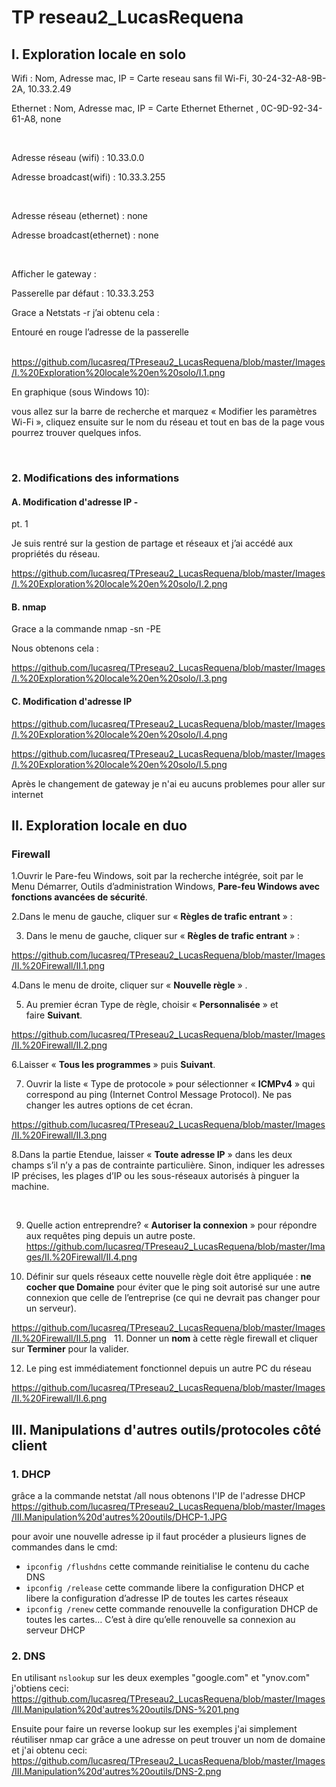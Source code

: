 # TP reseau2_LucasRequena


## I. Exploration locale en solo

Wifi : Nom, Adresse mac, IP
= Carte reseau sans fil Wi-Fi, 30-24-32-A8-9B-2A, 10.33.2.49

Ethernet : Nom, Adresse mac,
IP = Carte Ethernet Ethernet , 0C-9D-92-34-61-A8, none

 

Adresse réseau (wifi) :
10.33.0.0

Adresse broadcast(wifi) :
10.33.3.255

 

Adresse
réseau (ethernet) : none

Adresse
broadcast(ethernet) : none

 

Afficher le
gateway :

Passerelle par
défaut : 10.33.3.253

Grace a Netstats -r j’ai obtenu
cela : 

Entouré en rouge l’adresse de la
passerelle

 
https://github.com/lucasreq/TPreseau2_LucasRequena/blob/master/Images/I.%20Exploration%20locale%20en%20solo/I.1.png
 

En graphique (sous Windows 10):


vous allez sur la barre de recherche et marquez « Modifier les paramètres
Wi-Fi », cliquez ensuite sur le nom du réseau et tout en bas de la page
vous pourrez trouver quelques infos.  

 

### 2. Modifications des informations

#### A. Modification d'adresse IP -
pt. 1

Je suis rentré sur la gestion de
partage et réseaux et j’ai accédé aux propriétés du réseau.

https://github.com/lucasreq/TPreseau2_LucasRequena/blob/master/Images/I.%20Exploration%20locale%20en%20solo/I.2.png

#### B. nmap

Grace a la commande nmap -sn -PE 

Nous obtenons cela :

https://github.com/lucasreq/TPreseau2_LucasRequena/blob/master/Images/I.%20Exploration%20locale%20en%20solo/I.3.png
 
#### C. Modification d'adresse IP

https://github.com/lucasreq/TPreseau2_LucasRequena/blob/master/Images/I.%20Exploration%20locale%20en%20solo/I.4.png

https://github.com/lucasreq/TPreseau2_LucasRequena/blob/master/Images/I.%20Exploration%20locale%20en%20solo/I.5.png

Après le changement de gateway je n'ai eu aucuns problemes pour aller sur internet

## II. Exploration locale en duo

### Firewall

1.Ouvrir le Pare-feu Windows, soit par la recherche intégrée, soit par le Menu Démarrer,
Outils d’administration Windows, **Pare-feu
Windows avec fonctions avancées de sécurité**.

2.Dans le menu de gauche, cliquer sur « **Règles de trafic entrant** » :

3. Dans le menu de gauche, cliquer sur « **Règles
de trafic entrant** » :

https://github.com/lucasreq/TPreseau2_LucasRequena/blob/master/Images/II.%20Firewall/II.1.png

4.Dans le menu de droite, cliquer sur « **Nouvelle règle** » .

5. Au premier écran Type de
règle, choisir « **Personnalisée** »
et faire **Suivant**.

https://github.com/lucasreq/TPreseau2_LucasRequena/blob/master/Images/II.%20Firewall/II.2.png


6.Laisser « **Tous les
programmes** » puis **Suivant**.

7. Ouvrir la liste « Type
de protocole » pour sélectionner « **ICMPv4** » qui correspond au ping
(Internet Control Message Protocol). Ne pas changer les autres options de cet
écran.

https://github.com/lucasreq/TPreseau2_LucasRequena/blob/master/Images/II.%20Firewall/II.3.png

8.Dans la partie Etendue, laisser « **Toute
adresse IP** » dans les deux champs s’il n’y a pas de
contrainte particulière. Sinon, indiquer les adresses IP précises, les plages
d’IP ou les sous-réseaux autorisés à pinguer la machine.

 

9. Quelle action entreprendre? « **Autoriser la
connexion** » pour répondre aux requêtes ping depuis un
autre poste.
 
https://github.com/lucasreq/TPreseau2_LucasRequena/blob/master/Images/II.%20Firewall/II.4.png

10. Définir sur quels réseaux cette nouvelle règle doit être
appliquée : **ne cocher que Domaine** pour éviter
que le ping soit autorisé sur une autre connexion que celle de l’entreprise (ce
qui ne devrait pas changer pour un serveur).

https://github.com/lucasreq/TPreseau2_LucasRequena/blob/master/Images/II.%20Firewall/II.5.png
 
11. Donner un **nom** à cette règle
firewall et cliquer sur **Terminer** pour la
valider.

12. Le ping est
immédiatement fonctionnel depuis un autre PC du réseau

https://github.com/lucasreq/TPreseau2_LucasRequena/blob/master/Images/II.%20Firewall/II.6.png

## III. Manipulations d'autres outils/protocoles côté client

### 1. DHCP
grâce a la commande netstat /all nous obtenons l'IP de l'adresse DHCP
https://github.com/lucasreq/TPreseau2_LucasRequena/blob/master/Images/III.Manipulation%20d'autres%20outils/DHCP-1.JPG

pour avoir une nouvelle adresse ip il faut procéder a plusieurs lignes de commandes dans le cmd:
* ```ipconfig /flushdns``` cette commande reinitialise le contenu du cache DNS
* ```ipconfig /release```  cette commande libere la configuration DHCP et libere la configuration d’adresse IP de toutes les cartes réseaux
* ```ipconfig /renew```  cette commande renouvelle la configuration DHCP de toutes les cartes…
C’est à dire qu’elle renouvelle sa connexion au serveur DHCP

### 2. DNS
En utilisant ```nslookup``` sur les deux exemples "google.com" et "ynov.com"
j'obtiens ceci:
https://github.com/lucasreq/TPreseau2_LucasRequena/blob/master/Images/III.Manipulation%20d'autres%20outils/DNS-%201.png

Ensuite pour faire un reverse lookup sur les exemples j'ai simplement réutiliser 
nmap car grâce a une adresse on peut trouver un nom de domaine et j'ai obtenu ceci:
https://github.com/lucasreq/TPreseau2_LucasRequena/blob/master/Images/III.Manipulation%20d'autres%20outils/DNS-2.png
 
